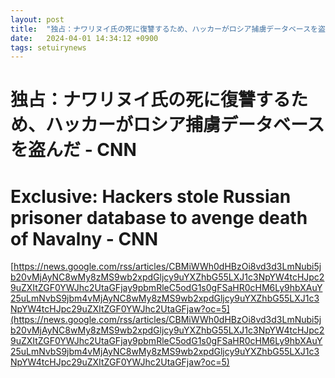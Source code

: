```yaml
---
layout: post
title:  "独占：ナワリヌイ氏の死に復讐するため、ハッカーがロシア捕虜データベースを盗んだ - CNN"
date:   2024-04-01 14:34:12 +0900
tags: setuirynews 
---
```


# 独占：ナワリヌイ氏の死に復讐するため、ハッカーがロシア捕虜データベースを盗んだ - CNN



# Exclusive: Hackers stole Russian prisoner database to avenge death of Navalny - CNN

[https://news.google.com/rss/articles/CBMiWWh0dHBzOi8vd3d3LmNubi5jb20vMjAyNC8wMy8zMS9wb2xpdGljcy9uYXZhbG55LXJ1c3NpYW4tcHJpc29uZXItZGF0YWJhc2UtaGFjay9pbmRleC5odG1s0gFSaHR0cHM6Ly9hbXAuY25uLmNvbS9jbm4vMjAyNC8wMy8zMS9wb2xpdGljcy9uYXZhbG55LXJ1c3NpYW4tcHJpc29uZXItZGF0YWJhc2UtaGFjaw?oc=5](https://news.google.com/rss/articles/CBMiWWh0dHBzOi8vd3d3LmNubi5jb20vMjAyNC8wMy8zMS9wb2xpdGljcy9uYXZhbG55LXJ1c3NpYW4tcHJpc29uZXItZGF0YWJhc2UtaGFjay9pbmRleC5odG1s0gFSaHR0cHM6Ly9hbXAuY25uLmNvbS9jbm4vMjAyNC8wMy8zMS9wb2xpdGljcy9uYXZhbG55LXJ1c3NpYW4tcHJpc29uZXItZGF0YWJhc2UtaGFjaw?oc=5)

